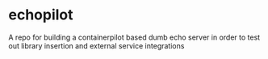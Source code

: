 # echopilot
A repo for building a containerpilot based dumb echo server in order to test out library insertion and external service integrations
